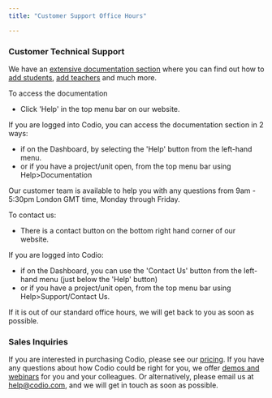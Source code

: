 ```yaml
---
title: "Customer Support Office Hours"

---
```


### Customer Technical Support 

We have an [extensive documentation section](/docs) where you can find out how to [add students](/docs/classes/classmanagement/addstudents), [add teachers](/docs/dashboard/create/addteachers) and much more. 

To access the documentation

- Click 'Help' in the top menu bar on our website.

If you are logged into Codio, you can access the documentation section in 2 ways:

- if on the Dashboard, by selecting the 'Help' button from the left-hand menu.
- or if you have a project/unit open, from the top menu bar using Help>Documentation

Our customer team is available to help you with any questions from 9am - 5:30pm London GMT time, Monday through Friday. 

To contact us:

- There is a contact button on the bottom right hand corner of our website.

If you are logged into Codio:

- if on the Dashboard, you can use the 'Contact Us' button from the left-hand menu (just below the 'Help' button) 
- or if you have a project/unit open, from the top menu bar using Help>Support/Contact Us. 

If it is out of our standard office hours, we will get back to you as soon as possible.


### Sales Inquiries 

If you are interested in purchasing Codio, please see our [pricing](/pricing/). If you have any questions about how Codio could be right for you, we offer [demos and webinars](/demo) for you and your colleagues. Or alternatively, please email us at help@codio.com, and we will get in touch as soon as possible. 

